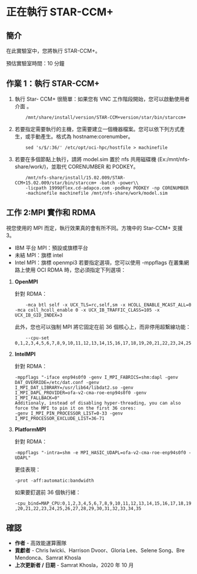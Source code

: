 # 正在執行 STAR-CCM+

## 簡介

在此實驗室中，您將執行 STAR-CCM+。

預估實驗室時間：10 分鐘

## 作業 1：執行 STAR-CCM+

1.  執行 Star- CCM+ 很簡單：如果您有 VNC 工作階段開始，您可以啟動使用者介面 。
    
            /mnt/share/install/version/STAR-CCM+version/star/bin/starccm+
        
2.  若要指定需要執行的主機，您需要建立一個機器檔案。您可以依下列方式產生，或手動產生。格式為 hostname:corenumber。
    
            sed 's/$/:36/' /etc/opt/oci-hpc/hostfile > machinefile
        
3.  若要在多個節點上執行，請將 model.sim 置於 nfs 共用磁碟機 (Ex:/mnt/nfs-share/work/)，並取代 CORENUMBER 和 PODKEY。
    
            /mnt/nfs-share/install/15.02.009/STAR-CCM+15.02.009/star/bin/starccm+ -batch -power\\ 
            -licpath 1999@flex.cd-adapco.com -podkey PODKEY -np CORENUMBER 
            -machinefile machinefile /mnt/nfs-share/work/model.sim
        

## 工作 2:MPI 實作和 RDMA

視您使用的 MPI 而定，執行效果真的會有所不同。方塊中的 Star-CCM+ 支援 3。

*   IBM 平台 MPI：預設或旗標平台
*   未結 MPI：旗標 intel
*   Intel MPI：旗標 openmpi3 若要指定選項，您可以使用 -mppflags 在叢集網路上使用 OCI RDMA 時，您必須指定下列選項：

1.  **OpenMPI**
    
    針對 RDMA：
    
            -mca btl self -x UCX_TLS=rc,self,sm -x HCOLL_ENABLE_MCAST_ALL=0 -mca coll_hcoll_enable 0 -x UCX_IB_TRAFFIC_CLASS=105 -x UCX_IB_GID_INDEX=3 
        
        
    
    此外，您也可以強制 MPI 將它固定在前 36 個核心上，而非停用超繫線功能：
    
            --cpu-set 0,1,2,3,4,5,6,7,8,9,10,11,12,13,14,15,16,17,18,19,20,21,22,23,24,25,26,27,28,29,30,31,32,33,34,35
        
2.  **IntelMPI**
    
    針對 RDMA：
    
        -mppflags "-iface enp94s0f0 -genv I_MPI_FABRICS=shm:dapl -genv DAT_OVERRIDE=/etc/dat.conf -genv I_MPI_DAT_LIBRARY=/usr/lib64/libdat2.so -genv I_MPI_DAPL_PROVIDER=ofa-v2-cma-roe-enp94s0f0 -genv I_MPI_FALLBACK=0"
        Additionaly, instead of disabling hyper-threading, you can also force the MPI to pin it on the first 36 cores:
        -genv I_MPI_PIN_PROCESSOR_LIST=0-33 -genv I_MPI_PROCESSOR_EXCLUDE_LIST=36-71
        
3.  **PlatformMPI**
    
    針對 RDMA：
    
        -mppflags "-intra=shm -e MPI_HASIC_UDAPL=ofa-v2-cma-roe-enp94s0f0 -UDAPL"
        
        
    
    更佳表現：
    
        -prot -aff:automatic:bandwidth
        
    
    如果要釘選前 36 個執行緒：
    
        -cpu_bind=MAP_CPU:0,1,2,3,4,5,6,7,8,9,10,11,12,13,14,15,16,17,18,19 ,20,21,22,23,24,25,26,27,28,29,30,31,32,33,34,35
        

## 確認

*   **作者** - 高效能運算團隊
*   **貢獻者** - Chris Iwicki、Harrison Dvoor、Gloria Lee、Selene Song、Bre Mendonca、Samrat Khosla
*   **上次更新者 / 日期** - Samrat Khosla，2020 年 10 月